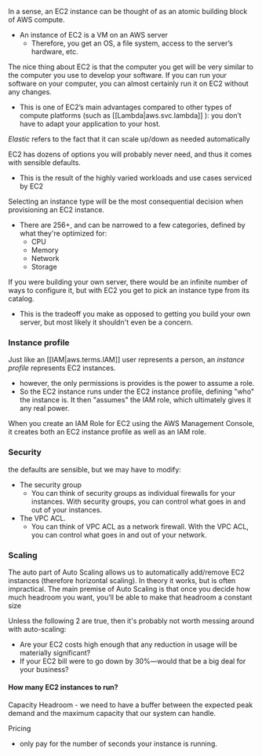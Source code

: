 
In a sense, an EC2 instance can be thought of as an atomic building block of AWS compute.
- An instance of EC2 is a VM on an AWS server
	- Therefore, you get an OS, a file system, access to the server’s hardware, etc.

The nice thing about EC2 is that the computer you get will be very similar to the computer you use to develop your software. If you can run your software on your computer, you can almost certainly run it on EC2 without any changes.
- This is one of EC2’s main advantages compared to other types of compute platforms (such as [[Lambda|aws.svc.lambda]] ): you don’t have to adapt your application to your host.

*Elastic* refers to the fact that it can scale up/down as needed automatically

EC2 has dozens of options you will probably never need, and thus it comes with sensible defaults.
-  This is the result of the highly varied workloads and use cases serviced by EC2

Selecting an instance type will be the most consequential decision when provisioning an EC2 instance.
- There are 256+, and can be narrowed to a few categories, defined by what they're optimized for:
	- CPU
	- Memory
	- Network
	- Storage

If you were building your own server, there would be an infinite number of ways to configure it, but with EC2 you get to pick an instance type from its catalog.
- This is the tradeoff you make as opposed to getting you build your own server, but most likely it shouldn't even be a concern.

### Instance profile
Just like an [[IAM|aws.terms.IAM]] user represents a person, an *instance profile* represents EC2 instances.
- however, the only permissions is provides is the power to assume a role.
- So the EC2 instance runs under the EC2 instance profile, defining "who" the instance is. It then "assumes" the IAM role, which ultimately gives it any real power.

When you create an IAM Role for EC2 using the AWS Management Console, it creates both an EC2 instance profile as well as an IAM role.

### Security
the defaults are sensible, but we may have to modify:
- The security group
	- You can think of security groups as individual firewalls for your instances. With security groups, you can control what goes in and out of your instances.
- The VPC ACL.
	- You can think of VPC ACL as a network firewall. With the VPC ACL, you can control what goes in and out of your network.

### Scaling
The auto part of Auto Scaling allows us to automatically add/remove EC2 instances (therefore horizontal scaling). In theory it works, but is often impractical.
The main premise of Auto Scaling is that once you decide how much headroom you want, you’ll be able to make that headroom a constant size

Unless the following 2 are true, then it's probably not worth messing around with auto-scaling:
- Are your EC2 costs high enough that any reduction in usage will be materially significant?
- If your EC2 bill were to go down by 30%—would that be a big deal for your business?

#### How many EC2 instances to run?
Capacity Headroom - we need to have a buffer between the expected peak demand and the maximum capacity that our system can handle.

Pricing
- only pay for the number of seconds your instance is running.
